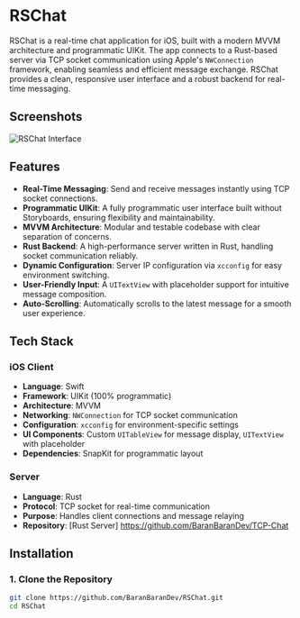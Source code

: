 # RSChat

RSChat is a real-time chat application for iOS, built with a modern MVVM architecture and programmatic UIKit. The app connects to a Rust-based server via TCP socket communication using Apple's `NWConnection` framework, enabling seamless and efficient message exchange. RSChat provides a clean, responsive user interface and a robust backend for real-time messaging.

## Screenshots

![RSChat Interface](https://github.com/user-attachments/assets/4d88f9fe-3c72-43c4-86c3-ffe642fd5cd0)

## Features

- **Real-Time Messaging**: Send and receive messages instantly using TCP socket connections.
- **Programmatic UIKit**: A fully programmatic user interface built without Storyboards, ensuring flexibility and maintainability.
- **MVVM Architecture**: Modular and testable codebase with clear separation of concerns.
- **Rust Backend**: A high-performance server written in Rust, handling socket communication reliably.
- **Dynamic Configuration**: Server IP configuration via `xcconfig` for easy environment switching.
- **User-Friendly Input**: A `UITextView` with placeholder support for intuitive message composition.
- **Auto-Scrolling**: Automatically scrolls to the latest message for a smooth user experience.

## Tech Stack

### iOS Client

- **Language**: Swift
- **Framework**: UIKit (100% programmatic)
- **Architecture**: MVVM
- **Networking**: `NWConnection` for TCP socket communication
- **Configuration**: `xcconfig` for environment-specific settings
- **UI Components**: Custom `UITableView` for message display, `UITextView` with placeholder
- **Dependencies**: SnapKit for programmatic layout

### Server

- **Language**: Rust
- **Protocol**: TCP socket for real-time communication
- **Purpose**: Handles client connections and message relaying
- **Repository**: [Rust Server] https://github.com/BaranBaranDev/TCP-Chat


## Installation

### 1. Clone the Repository

```bash
git clone https://github.com/BaranBaranDev/RSChat.git
cd RSChat
